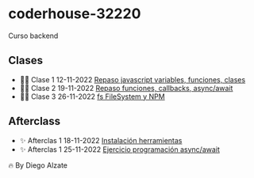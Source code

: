 # coderhouse-32220
Curso backend

## Clases

- 💪🏻 Clase 1 12-11-2022 [Repaso javascript variables, funciones, clases](https://coderhouse.zoom.us/rec/share/nsc5k4klm5bs8pPNRRFOIp7ANgZ72WczCV1P4boEcvdg5DcOyitlsoZrOS212J3k.yFBNnQhhXvEjinhV)
- 💪🏻 Clase 2 19-11-2022 [Repaso funciones, callbacks, async/await](https://coderhouse.zoom.us/rec/share/aCWiFn3GjzdOY38vPFBNMoAky-enUND223Pbuv-B_X7SfcBEl1tEWbCdeqAp3l9D.trU-JQOtQHyt57RX)
- 💪🏻 Clase 3 26-11-2022 [fs FileSystem y NPM](https://coderhouse.zoom.us/rec/share/ErjsT5snOahsuYNUwiRbMIrE2tRGZiROc-OralB1ADkGTy3w0RQWXEYziAnXD_U.a-JgRHNk2llhYvPW)

## Afterclass

- ✨ Afterclas 1 18-11-2022 [Instalación herramientas](https://drive.google.com/file/d/1TDUEO6etHvpTS19R47zj2_pqorFv7yOc/view?usp=sharing)
- ✨ Afterclas 1 25-11-2022 [Ejercicio programación async/await](https://coderhouse.zoom.us/rec/share/tXpVrV0paOEYNPU8EXxey2CI4K6xRpzzKRgCfaGGunh3OdbECJAHH6rpQzG6DKWX.Ly0Q2fw53bBO2CKB)


🔥 By Diego Alzate